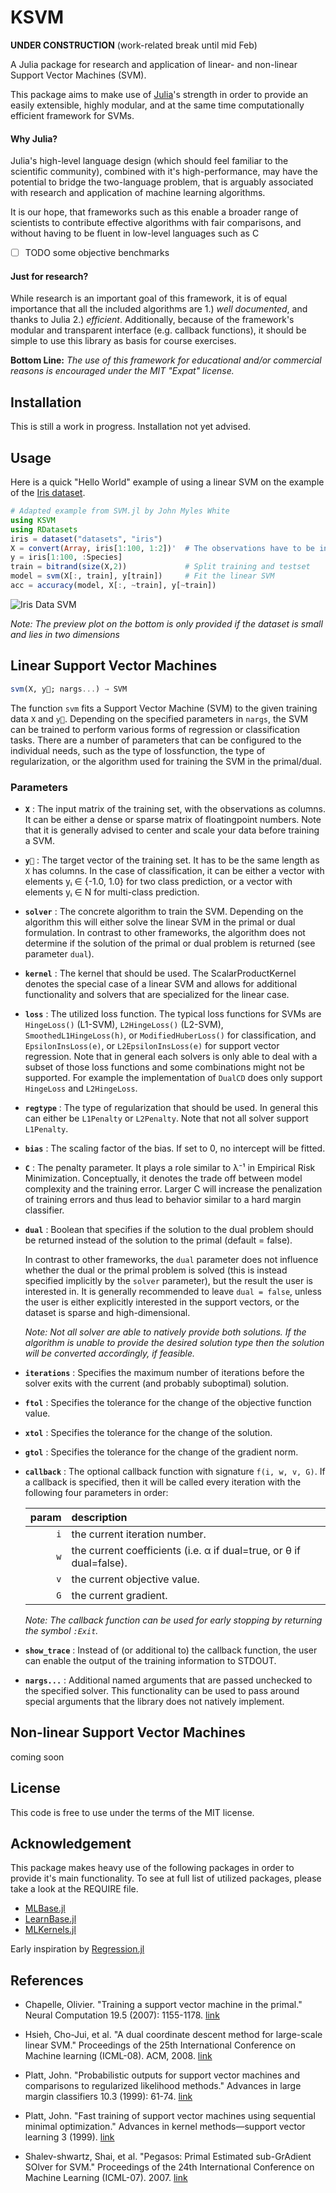 # KSVM

**UNDER CONSTRUCTION** (work-related break until mid Feb)

A Julia package for research and application of linear- and non-linear Support Vector Machines (SVM).

This package aims to make use of [Julia](http://julialang.org/)'s strength in order
to provide an easily extensible, highly modular, and at the same time computationally efficient framework for SVMs.

#### Why Julia?

Julia's high-level language design (which should feel familiar to the scientific community),
combined with it's high-performance, may have the potential to bridge the two-language problem,
that is arguably associated with research and application of machine learning algorithms.

It is our hope, that frameworks such as this enable a broader range of scientists to contribute
effective algorithms with fair comparisons, and without having to be fluent in low-level languages such as C

- [ ] TODO some objective benchmarks

#### Just for research?

While research is an important goal of this framework, it is of equal importance that all the included
algorithms are 1.) _well documented_, and thanks to Julia 2.) _efficient_.
Additionally, because of the framework's modular and transparent interface (e.g. callback functions),
it should be simple to use this library as basis for course exercises.

**Bottom Line:**
_The use of this framework for educational and/or commercial reasons is encouraged under the MIT "Expat" license._

## Installation

This is still a work in progress. Installation not yet advised.

## Usage

Here is a quick "Hello World" example of using a linear SVM on the example of the [Iris dataset](https://archive.ics.uci.edu/ml/datasets/Iris). 

```Julia
# Adapted example from SVM.jl by John Myles White
using KSVM
using RDatasets
iris = dataset("datasets", "iris")
X = convert(Array, iris[1:100, 1:2])'  # The observations have to be in the columns
y = iris[1:100, :Species]
train = bitrand(size(X,2))             # Split training and testset
model = svm(X[:, train], y[train])     # Fit the linear SVM
acc = accuracy(model, X[:, ~train], y[~train])
```

![Iris Data SVM](https://cloud.githubusercontent.com/assets/10854026/10865578/d5c448c4-800f-11e5-9df4-dcbd51a3f21d.png)

_Note: The preview plot on the bottom is only provided if the dataset is small and lies in two dimensions_

## Linear Support Vector Machines

```Julia
svm(X, y⃗; nargs...) → SVM
```

The function `svm` fits a Support Vector Machine (SVM) to the given training data `X` and `y⃗`.
Depending on the specified parameters in `nargs`, the SVM can be trained to
perform various forms of regression or classification tasks.
There are a number of parameters that can be configured to the individual needs,
such as the type of lossfunction, the type of regularization, or the algorithm 
used for training the SVM in the primal/dual.

### Parameters

- **`X`** : The input matrix of the training set, with the observations as columns.
It can be either a dense or sparse matrix of floatingpoint numbers.
Note that it is generally advised to center and scale your data before training a SVM.

- **`y⃗`** : The target vector of the training set. It has to be the same length as `X` has columns.
In the case of classification, it can be either a vector with elements yᵢ ∈ {-1.0, 1.0}
for two class prediction, or a vector with elements yᵢ ∈ N for multi-class prediction.

- **`solver`** : The concrete algorithm to train the SVM. Depending on the algorithm
this will either solve the linear SVM in the primal or dual formulation.
In contrast to other frameworks, the algorithm does not determine if the solution 
of the primal or dual problem is returned (see parameter `dual`).

- **`kernel`** : The kernel that should be used. The ScalarProductKernel denotes the special
case of a linear SVM and allows for additional functionality and solvers that are specialized for the linear case.

- **`loss`** : The utilized loss function. The typical loss functions for SVMs are
`HingeLoss()` (L1-SVM), `L2HingeLoss()` (L2-SVM), `SmoothedL1HingeLoss(h)`, or `ModifiedHuberLoss()` for classification,
and `EpsilonInsLoss(e)`, or `L2EpsilonInsLoss(e)` for support vector regression.
Note that in general each solvers is only able to deal with a subset of those
loss functions and some combinations might not be supported.
For example the implementation of `DualCD` does only support
`HingeLoss` and `L2HingeLoss`.

- **`regtype`** : The type of regularization that should be used. In general this can either
be `L1Penalty` or `L2Penalty`. Note that not all solver support `L1Penalty`.

- **`bias`** : The scaling factor of the bias. If set to 0, no intercept will be fitted.

- **`C`** : The penalty parameter. It plays a role similar to λ⁻¹ in Empirical Risk Minimization.
Conceptually, it denotes the trade off between model complexity and the training error.
Larger C will increase the penalization of training errors and thus lead to behavior
similar to a hard margin classifier.

- **`dual`** : Boolean that specifies if the solution to the dual problem should be returned
instead of the solution to the primal (default = false).

    In contrast to other frameworks, the `dual` parameter does not influence whether the dual or
    the primal problem is solved (this is instead specified implicitly by the `solver` parameter),
    but the result the user is interested in.
    It is generally recommended to leave `dual = false`, unless the user is either explicitly
    interested in the support vectors, or the dataset is sparse and high-dimensional.
    
    _Note: Not all solver are able to natively provide both solutions. If the algorithm is unable
    to provide the desired solution type then the solution will be converted accordingly, if feasible._

- **`iterations`** : Specifies the maximum number of iterations before the solver exits with the
current (and probably suboptimal) solution.

- **`ftol`** : Specifies the tolerance for the change of the objective function value.

- **`xtol`** : Specifies the tolerance for the change of the solution.

- **`gtol`** : Specifies the tolerance for the change of the gradient norm.

- **`callback`** : The optional callback function with signature `f(i, w, v, G)`.
If a callback is specified, then it will be called
every iteration with the following four parameters in order:

    param | description 
    ---: | :----
    `i` | the current iteration number.
    `w` | the current coefficients (i.e. α if dual=true, or θ if dual=false).
    `v` | the current objective value.
    `G` | the current gradient.
    
    _Note: The callback function can be used for early stopping by returning the symbol `:Exit`._

- **`show_trace`** : Instead of (or additional to) the callback function, the user can enable the output of the training information to STDOUT.

- **`nargs...`** : Additional named arguments that are passed unchecked to the specified solver.
This functionality can be used to pass around special arguments that the library does not natively implement.

## Non-linear Support Vector Machines

coming soon

## License

This code is free to use under the terms of the MIT license.

## Acknowledgement

This package makes heavy use of the following packages in order to provide it's main functionality. To see at full list of utilized packages, please take a look at the REQUIRE file.

- [MLBase.jl](https://github.com/JuliaStats/MLBase.jl)
- [LearnBase.jl](https://github.com/Evizero/LearnBase.jl)
- [MLKernels.jl](https://github.com/trthatcher/MLKernels.jl)

Early inspiration by [Regression.jl](https://github.com/lindahua/Regression.jl)

## References

- Chapelle, Olivier. "Training a support vector machine in the primal."
Neural Computation 19.5 (2007): 1155-1178. [link](http://www.mitpressjournals.org/doi/abs/10.1162/neco.2007.19.5.1155)

- Hsieh, Cho-Jui, et al. "A dual coordinate descent method for large-scale 
linear SVM." Proceedings of the 25th International Conference on Machine learning (ICML-08). 
ACM, 2008. [link](http://doi.acm.org/10.1145/1390156.1390208)

- Platt, John. "Probabilistic outputs for support vector machines and comparisons 
to regularized likelihood methods." Advances in large margin classifiers 10.3 (1999): 61-74.
[link](http://citeseer.ist.psu.edu/viewdoc/summary?doi=10.1.1.41.1639)

- Platt, John. "Fast training of support vector machines using sequential minimal optimization." Advances in kernel methods—support vector learning 3 (1999). [link](http://dl.acm.org/citation.cfm?id=299105)

- Shalev-shwartz, Shai, et al. "Pegasos: Primal Estimated sub-GrAdient SOlver for SVM." Proceedings of the 24th International Conference on Machine Learning (ICML-07). 2007. [link](http://dx.doi.org/10.1145/1273496.1273598)
